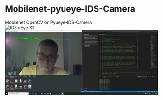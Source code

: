 # Mobilenet-pyueye-IDS-Camera
Mobilenet OpenCV on Pyueye-IDS-Camera 
<br>
![IDS uEye XS](https://en.ids-imaging.com/store/media/catalog/product/cache/2/image/1600x1600/9df78eab33525d08d6e5fb8d27136e95/c/a/camera-usb2-ueye-xs-1.jpg)
![SCreen Capture](https://github.com/theerawatramchuen/Mobilenet-pyueye-IDS-Camera/blob/master/screencapture.jpg) <br>
